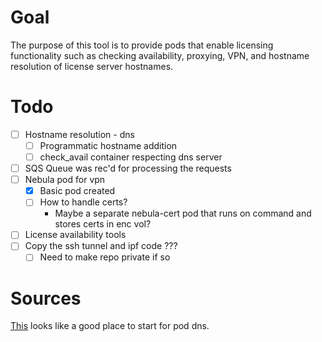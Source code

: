 # Goal
The purpose of this tool is to provide pods that enable licensing functionality such as checking availability, proxying, VPN, and hostname resolution of license server hostnames.
# Todo
- [ ] Hostname resolution - dns
    - [ ] Programmatic hostname addition
    - [ ] check_avail container respecting dns server
- [ ] SQS Queue was rec'd for processing the requests 
- [ ] Nebula pod for vpn
    - [X] Basic pod created
    - [ ] How to handle certs?
        - Maybe a separate nebula-cert pod that runs on command and stores certs in enc vol?
- [ ] License availability tools
- [ ] Copy the ssh tunnel and ipf code ???
    - [ ] Need to make repo private if so
# Sources
[This](https://kubernetes.io/docs/tasks/network/customize-hosts-file-for-pods/) looks like a good place to start for pod dns.
